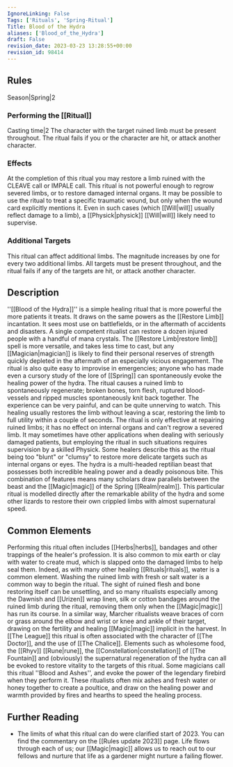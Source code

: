 ```yaml
---
IgnoreLinking: False
Tags: ['Rituals', 'Spring-Ritual']
Title: Blood of the Hydra
aliases: ['Blood_of_the_Hydra']
draft: False
revision_date: 2023-03-23 13:28:55+00:00
revision_id: 98414
---
```


## Rules
Season|Spring|2
### Performing the [[Ritual]]
Casting time|2 The character with the target ruined limb must be present throughout. 
The ritual fails if you or the character are hit, or attack another character.
### Effects
At the completion of this ritual you may restore a limb ruined with the CLEAVE call or IMPALE call.
This ritual is not powerful enough to regrow severed limbs, or to restore damaged internal organs. It may be possible to use the ritual to treat a specific traumatic wound, but only when the wound card explicitly mentions it. Even in such cases (which [[Will|will]] usually reflect damage to a limb), a [[Physick|physick]] [[Will|will]] likely need to supervise.
### Additional Targets
This ritual can affect additional limbs. The magnitude increases by one for every two additional limbs. All targets must be present throughout, and the ritual fails if any of the targets are hit, or attack another character.
## Description
''[[Blood of the Hydra]]'' is a simple healing ritual that is more powerful the more patients it treats. It draws on the same powers as the [[Restore Limb]] incantation. It sees most use on battlefields, or in the aftermath of accidents and disasters. A single competent ritualist can restore a dozen injured people with a handful of mana crystals.
The [[Restore Limb|restore limb]] spell is more versatile, and takes less time to cast, but any [[Magician|magician]] is likely to find their personal reserves of strength quickly depleted in the aftermath of an especially vicious engagement. The ritual is also quite easy to improvise in emergencies; anyone who has made even a cursory study of the lore of [[Spring]] can spontaneously evoke the healing power of the hydra.
The ritual causes a ruined limb to spontaneously regenerate; broken bones, torn flesh, ruptured blood-vessels and ripped muscles spontaneously knit back together. The experience can be very painful, and can be quite unnerving to watch. This healing usually restores the limb without leaving a scar, restoring the limb to full utility within a couple of seconds.
The ritual is only effective at repairing ruined limbs; it has no effect on internal organs and can't regrow a severed limb. It may sometimes have other applications when dealing with seriously damaged patients, but employing the ritual in such situations requires supervision by a skilled Physick. Some healers describe this as the ritual being too "blunt" or "clumsy" to restore more delicate targets such as internal organs or eyes.
The hydra is a multi-headed reptilian beast that possesses both incredible healing power and a deadly poisonous bite. This combination of features means many scholars draw parallels between the beast and the [[Magic|magic]] of the Spring [[Realm|realm]]. This particular ritual is modelled directly after the remarkable ability of the hydra and some other lizards to restore their own crippled limbs with almost supernatural speed.
## Common Elements
Performing this ritual often includes [[Herbs|herbs]], bandages and other trappings of the healer's profession. It is also common to mix earth or clay with water to create mud, which is slapped onto the damaged limbs to help seal them. Indeed, as with many other healing [[Rituals|rituals]], water is a common element. Washing the ruined limb with fresh or salt water is a common way to begin the ritual. 
The sight of ruined flesh and bone restoring itself can be unsettling, and so many ritualists especially among the Dawnish and [[Urizen]] wrap linen, silk or cotton bandages around the ruined limb during the ritual, removing them only when the [[Magic|magic]] has run its course. In a similar way, Marcher ritualists weave braces of corn or grass around the elbow and wrist or knee and ankle of their target, drawing on the fertility and healing [[Magic|magic]] implicit in the harvest. In [[The League]] this ritual is often associated with the character of [[The Doctor]], and the use of [[The Chalice]].
Elements such as wholesome food, the [[Rhyv]] [[Rune|rune]], the [[Constellation|constellation]] of [[The Fountain]] and (obviously) the supernatural regeneration of the hydra can all be evoked to restore vitality to the targets of this ritual. 
Some magicians call this ritual ''Blood and Ashes'', and evoke the power of the legendary firebird when they perform it. These ritualists often mix ashes and fresh water or honey together to create a poultice, and draw on the healing power and warmth provided by fires and hearths to speed the healing process.
## Further Reading
* The limits of what this ritual can do were clarified start of 2023. You can find the commentary on the [[Rules update 2023]] page.
Life flows through each of us; our [[Magic|magic]] allows us to reach out to our fellows and nurture that life as a gardener might nurture a failing flower.